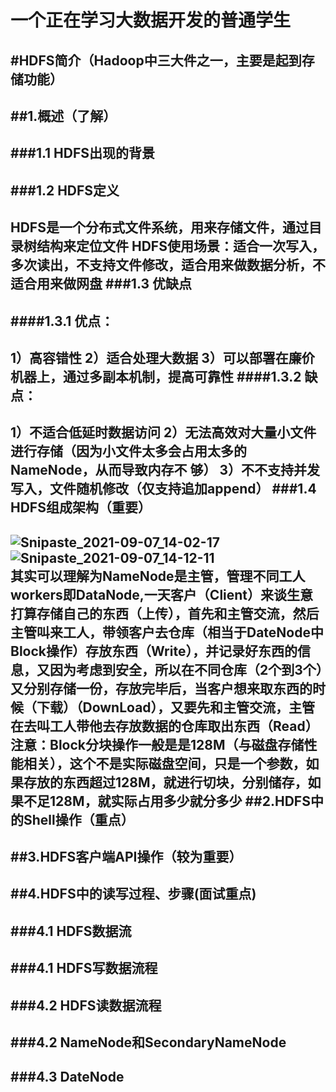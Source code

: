 一个正在学习大数据开发的普通学生
========================
#HDFS简介（Hadoop中三大件之一，主要是起到存储功能）
------------
##1.概述（了解）
----------
###1.1 HDFS出现的背景
---------
###1.2 HDFS定义
---------
HDFS是一个分布式文件系统，用来存储文件，通过目录树结构来定位文件
HDFS使用场景：适合一次写入，多次读出，不支持文件修改，适合用来做数据分析，不适合用来做网盘
###1.3 优缺点
---------
####1.3.1 优点：
---------
1）高容错性
2）适合处理大数据
3）可以部署在廉价机器上，通过多副本机制，提高可靠性
####1.3.2 缺点：
---------
1）不适合低延时数据访问
2）无法高效对大量小文件进行存储（因为小文件太多会占用太多的NameNode，从而导致内存不                          够）
3）不不支持并发写入，文件随机修改（仅支持追加append）
###1.4 HDFS组成架构（重要） 
---------
![Snipaste_2021-09-07_14-02-17](https://user-images.githubusercontent.com/32889586/132292300-1039e166-7eb2-42b7-96e9-df1c17bae963.jpg)
![Snipaste_2021-09-07_14-12-11](https://user-images.githubusercontent.com/32889586/132293239-3653a1a1-8505-4c05-ae4a-047e6babcdc6.jpg)	
其实可以理解为NameNode是主管，管理不同工人workers即DataNode,一天客户（Client）来谈生意打算存储自己的东西（上传），首先和主管交流，然后主管叫来工人，带领客户去仓库（相当于DateNode中Block操作）存放东西（Write），并记录好东西的信息，又因为考虑到安全，所以在不同仓库（2个到3个）又分别存储一份，存放完毕后，当客户想来取东西的时候（下载）（DownLoad），又要先和主管交流，主管在去叫工人带他去存放数据的仓库取出东西（Read）
注意：Block分块操作一般是是128M（与磁盘存储性能相关），这个不是实际磁盘空间，只是一个参数，如果存放的东西超过128M，就进行切块，分别储存，如果不足128M，就实际占用多少就分多少
##2.HDFS中的Shell操作（重点）
---------
##3.HDFS客户端API操作（较为重要）
---------
##4.HDFS中的读写过程、步骤(面试重点)
---------
###4.1 HDFS数据流
---------
###4.1 HDFS写数据流程
---------
###4.2 HDFS读数据流程
---------
###4.2 NameNode和SecondaryNameNode
---------
###4.3 DateNode
---------
  
